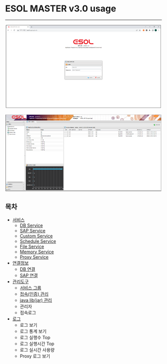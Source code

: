 # ESOL MASTER v3.0 usage

---
 
<p align="center"> <img src = "./service/images/02-service-main-01.PNG" width = "700px"> </p>

<p align="center"> <img src = "./service/images/02-service-main-02.PNG" width = "700px"> </p>

## 목차

* [서비스](./service) 
    * [DB Service](./service/02-service-database.md) 
    * [SAP Service](./service/02-service-sap.md) 
    * [Custom Service](./service/02-service-custom.md) 
    * [Schedule Service](./service/02-service-schedule.md) 
    * [File Service](./service/02-service-file.md) 
    * [Memory Service](./service/02-service-memory.md) 
    * [Proxy Service](./service/02-service-proxy.md) 
* [연결정보](./connection-information)
	* [DB 연결](./connection-information/01-connection-information-database.md) 
    * [SAP 연결](./connection-information/01-connection-information-sap.md) 
* [관리도구](./management-tools)
    * [서비스 그룹](./management-tools/03-management-tools-service-group.md) 
    * [접속(인증) 관리](./management-tools/03-management-tools-service-access-manager.md)
    * [java lib(jar) 관리](./management-tools/03-management-tools-service-javalib.md)
    * 관리자
    * 접속로그
* [로그](./log-tools/04.log-tools.md)
	* 로그 보기
	* 로그 통계 보기
	* 로그 실행수 Top
	* 로그 실행시간 Top
	* 로그 실시간 사용량
	* Proxy 로그 보기
